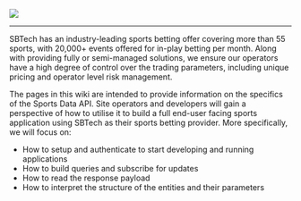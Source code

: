 ![](http://www.eigexpo.com/sites/default/files/sbtech-logo-high_res_0.jpg)

***
SBTech has an industry-leading sports betting offer covering more than 55 sports, with 20,000+ events offered for in-play betting per month. Along with providing fully or semi-managed solutions, we ensure our operators have a high degree of control over the trading parameters, including unique pricing and operator level risk management.

The pages in this wiki are intended to provide information on the specifics of the Sports Data API. Site operators and developers will gain a perspective of how to utilise it to build a full end-user facing sports application using SBTech as their sports betting provider. More specifically, we will focus on: 

* How to setup and authenticate to start developing and running applications
* How to build queries and subscribe for updates
* How to read the response payload
* How to interpret the structure of the entities and their parameters


